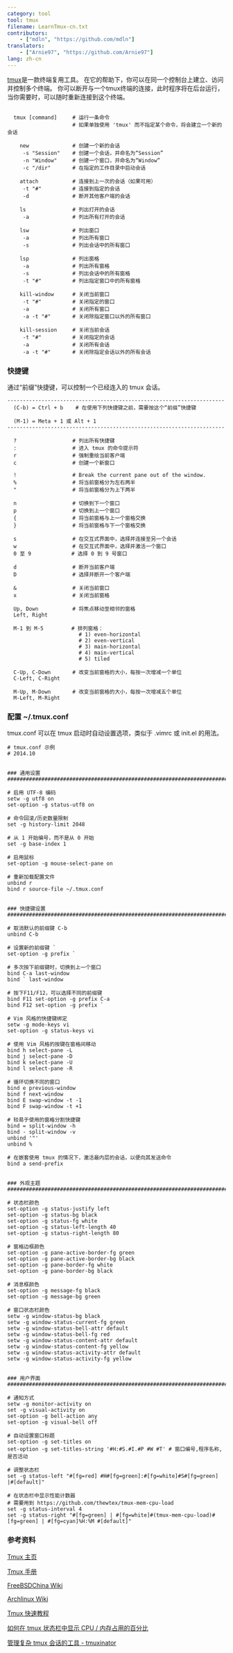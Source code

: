 ```yaml
---
category: tool
tool: tmux
filename: LearnTmux-cn.txt
contributors:
    - ["mdln", "https://github.com/mdln"]
translators:
    - ["Arnie97", "https://github.com/Arnie97"]
lang: zh-cn
---
```



[tmux](http://tmux.sourceforge.net)是一款终端复用工具。
在它的帮助下，你可以在同一个控制台上建立、访问并控制多个终端。
你可以断开与一个tmux终端的连接，此时程序将在后台运行，
当你需要时，可以随时重新连接到这个终端。

```

  tmux [command]     # 运行一条命令
                     # 如果单独使用 'tmux' 而不指定某个命令，将会建立一个新的会话

    new              # 创建一个新的会话
     -s "Session"    # 创建一个会话，并命名为“Session”
     -n "Window"     # 创建一个窗口，并命名为“Window”
     -c "/dir"       # 在指定的工作目录中启动会话

    attach           # 连接到上一次的会话（如果可用）
     -t "#"          # 连接到指定的会话
     -d              # 断开其他客户端的会话

    ls               # 列出打开的会话
     -a              # 列出所有打开的会话

    lsw              # 列出窗口
     -a              # 列出所有窗口
     -s              # 列出会话中的所有窗口

    lsp              # 列出窗格
     -a              # 列出所有窗格
     -s              # 列出会话中的所有窗格
     -t "#"          # 列出指定窗口中的所有窗格

    kill-window      # 关闭当前窗口
     -t "#"          # 关闭指定的窗口
     -a              # 关闭所有窗口
     -a -t "#"       # 关闭除指定窗口以外的所有窗口

    kill-session     # 关闭当前会话
     -t "#"          # 关闭指定的会话
     -a              # 关闭所有会话
     -a -t "#"       # 关闭除指定会话以外的所有会话

```


### 快捷键

通过“前缀”快捷键，可以控制一个已经连入的 tmux 会话。

```
----------------------------------------------------------------------
  (C-b) = Ctrl + b    # 在使用下列快捷键之前，需要按这个“前缀”快捷键

  (M-1) = Meta + 1 或 Alt + 1
----------------------------------------------------------------------

  ?                  # 列出所有快捷键
  :                  # 进入 tmux 的命令提示符
  r                  # 强制重绘当前客户端
  c                  # 创建一个新窗口

  !                  # Break the current pane out of the window.
  %                  # 将当前窗格分为左右两半
  "                  # 将当前窗格分为上下两半

  n                  # 切换到下一个窗口
  p                  # 切换到上一个窗口
  {                  # 将当前窗格与上一个窗格交换
  }                  # 将当前窗格与下一个窗格交换

  s                  # 在交互式界面中，选择并连接至另一个会话
  w                  # 在交互式界面中，选择并激活一个窗口
  0 至 9             # 选择 0 到 9 号窗口

  d                  # 断开当前客户端
  D                  # 选择并断开一个客户端

  &                  # 关闭当前窗口
  x                  # 关闭当前窗格

  Up, Down           # 将焦点移动至相邻的窗格
  Left, Right

  M-1 到 M-5         # 排列窗格：
                       # 1) even-horizontal
                       # 2) even-vertical
                       # 3) main-horizontal
                       # 4) main-vertical
                       # 5) tiled

  C-Up, C-Down       # 改变当前窗格的大小，每按一次增减一个单位
  C-Left, C-Right

  M-Up, M-Down       # 改变当前窗格的大小，每按一次增减五个单位
  M-Left, M-Right

```


### 配置 ~/.tmux.conf

tmux.conf 可以在 tmux 启动时自动设置选项，类似于 .vimrc 或 init.el 的用法。

```
# tmux.conf 示例
# 2014.10


### 通用设置
###########################################################################

# 启用 UTF-8 编码
setw -g utf8 on
set-option -g status-utf8 on

# 命令回滚/历史数量限制
set -g history-limit 2048

# 从 1 开始编号，而不是从 0 开始
set -g base-index 1

# 启用鼠标
set-option -g mouse-select-pane on

# 重新加载配置文件
unbind r
bind r source-file ~/.tmux.conf


### 快捷键设置
###########################################################################

# 取消默认的前缀键 C-b
unbind C-b

# 设置新的前缀键 `
set-option -g prefix `

# 多次按下前缀键时，切换到上一个窗口
bind C-a last-window
bind ` last-window

# 按下F11/F12，可以选择不同的前缀键
bind F11 set-option -g prefix C-a
bind F12 set-option -g prefix `

# Vim 风格的快捷键绑定
setw -g mode-keys vi
set-option -g status-keys vi

# 使用 Vim 风格的按键在窗格间移动
bind h select-pane -L
bind j select-pane -D
bind k select-pane -U
bind l select-pane -R

# 循环切换不同的窗口
bind e previous-window
bind f next-window
bind E swap-window -t -1
bind F swap-window -t +1

# 较易于使用的窗格分割快捷键
bind = split-window -h
bind - split-window -v
unbind '"'
unbind %

# 在嵌套使用 tmux 的情况下，激活最内层的会话，以便向其发送命令
bind a send-prefix


### 外观主题
###########################################################################

# 状态栏颜色
set-option -g status-justify left
set-option -g status-bg black
set-option -g status-fg white
set-option -g status-left-length 40
set-option -g status-right-length 80

# 窗格边框颜色
set-option -g pane-active-border-fg green
set-option -g pane-active-border-bg black
set-option -g pane-border-fg white
set-option -g pane-border-bg black

# 消息框颜色
set-option -g message-fg black
set-option -g message-bg green

# 窗口状态栏颜色
setw -g window-status-bg black
setw -g window-status-current-fg green
setw -g window-status-bell-attr default
setw -g window-status-bell-fg red
setw -g window-status-content-attr default
setw -g window-status-content-fg yellow
setw -g window-status-activity-attr default
setw -g window-status-activity-fg yellow


### 用户界面
###########################################################################

# 通知方式
setw -g monitor-activity on
set -g visual-activity on
set-option -g bell-action any
set-option -g visual-bell off

# 自动设置窗口标题
set-option -g set-titles on
set-option -g set-titles-string '#H:#S.#I.#P #W #T' # 窗口编号,程序名称,是否活动

# 调整状态栏
set -g status-left "#[fg=red] #H#[fg=green]:#[fg=white]#S#[fg=green] |#[default]"

# 在状态栏中显示性能计数器
# 需要用到 https://github.com/thewtex/tmux-mem-cpu-load
set -g status-interval 4
set -g status-right "#[fg=green] | #[fg=white]#(tmux-mem-cpu-load)#[fg=green] | #[fg=cyan]%H:%M #[default]"

```


### 参考资料

[Tmux 主页](http://tmux.github.io)

[Tmux 手册](http://www.openbsd.org/cgi-bin/man.cgi/OpenBSD-current/man1/tmux.1?query=tmux)

[FreeBSDChina Wiki](https://wiki.freebsdchina.org/software/t/tmux)

[Archlinux Wiki](https://wiki.archlinux.org/index.php/Tmux_(简体中文))

[Tmux 快速教程](http://blog.jeswang.org/blog/2013/06/24/tmux-kuai-su-jiao-cheng)

[如何在 tmux 状态栏中显示 CPU / 内存占用的百分比](https://stackoverflow.com/questions/11558907/is-there-a-better-way-to-display-cpu-usage-in-tmux)

[管理复杂 tmux 会话的工具 - tmuxinator](https://github.com/tmuxinator/tmuxinator)
